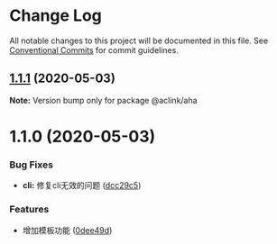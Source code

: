 # Change Log

All notable changes to this project will be documented in this file.
See [Conventional Commits](https://conventionalcommits.org) for commit guidelines.

## [1.1.1](https://github.com/rmchen-12/mono-registry/compare/@aclink/aha@1.1.0...@aclink/aha@1.1.1) (2020-05-03)

**Note:** Version bump only for package @aclink/aha





# 1.1.0 (2020-05-03)


### Bug Fixes

* **cli:** 修复cli无效的问题 ([dcc29c5](https://github.com/rmchen-12/mono-registry/commit/dcc29c5e39ec487a92773d519061acc905e0716a))


### Features

* 增加模板功能 ([0dee49d](https://github.com/rmchen-12/mono-registry/commit/0dee49d75a37af0daf33ec9b0edd81179757f521))
